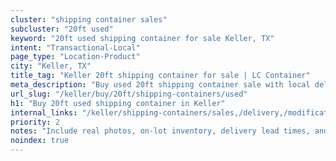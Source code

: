 ```yaml
---
cluster: "shipping container sales"
subcluster: "20ft used"
keyword: "20ft used shipping container for sale Keller, TX"
intent: "Transactional-Local"
page_type: "Location-Product"
city: "Keller, TX"
title_tag: "Keller 20ft shipping container for sale | LC Container"
meta_description: "Buy used 20ft shipping container sale with local delivery in Keller, TX. LC Container — local Since 2003. Request a fast quote today."
url_slug: "/keller/buy/20ft/shipping-containers/used"
h1: "Buy 20ft used shipping container in Keller"
internal_links: "/keller/shipping-containers/sales,/delivery,/modifications"
priority: 2
notes: "Include real photos, on-lot inventory, delivery lead times, and financing info."
noindex: true
---
```


<!-- TODO: Add unique city/inventory copy, images, and internal links here. -->
